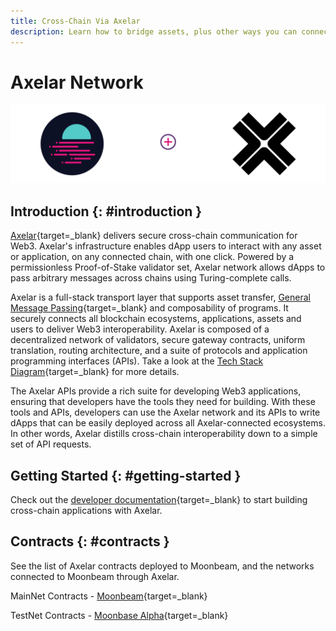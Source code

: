 ```yaml
---
title: Cross-Chain Via Axelar
description: Learn how to bridge assets, plus other ways you can connect your Moonbeam dApp to assets and functions on multiple blockchains using Axelar network & APIs.
---
```


# Axelar Network

![ChainBridge Moonbeam banner](/images/builders/integrations/bridges/axelar/axelar-banner.png)
## Introduction {: #introduction }

[Axelar](https://axelar.network/){target=_blank} delivers secure cross-chain communication for Web3. Axelar's infrastructure enables dApp users to interact with any asset or application, on any connected chain, with one click. Powered by a permissionless Proof-of-Stake validator set, Axelar network allows dApps to pass arbitrary messages across chains using Turing-complete calls.

Axelar is a full-stack transport layer that supports asset transfer, [General Message Passing](https://docs.axelar.dev/dev/gmp-overview){target=_blank} and composability of programs. It securely connects all blockchain ecosystems, applications, assets and users to deliver Web3 interoperability. Axelar is composed of a decentralized network of validators, secure gateway contracts, uniform translation, routing architecture, and a suite of protocols and application programming interfaces (APIs). Take a look at the [Tech Stack Diagram](https://axelar.network/blog/an-introduction-to-the-axelar-network){target=_blank} for more details.

The Axelar APIs provide a rich suite for developing Web3 applications, ensuring that developers have the tools they need for building. With these tools and APIs, developers can use the Axelar network and its APIs to write dApps that can be easily deployed across all Axelar-connected ecosystems. In other words, Axelar distills cross-chain interoperability down to a simple set of API requests.


## Getting Started {: #getting-started }

Check out the [developer documentation](https://docs.axelar.dev/dev/intro){target=_blank} to start building cross-chain applications with Axelar.

## Contracts {: #contracts }

See the list of Axelar contracts deployed to Moonbeam, and the networks connected to Moonbeam through Axelar.

MainNet Contracts - [Moonbeam](https://docs.axelar.dev/dev/build/contract-addresses/mainnet){target=_blank}

TestNet Contracts - [Moonbase Alpha](https://docs.axelar.dev/dev/build/contract-addresses/testnet){target=_blank}

